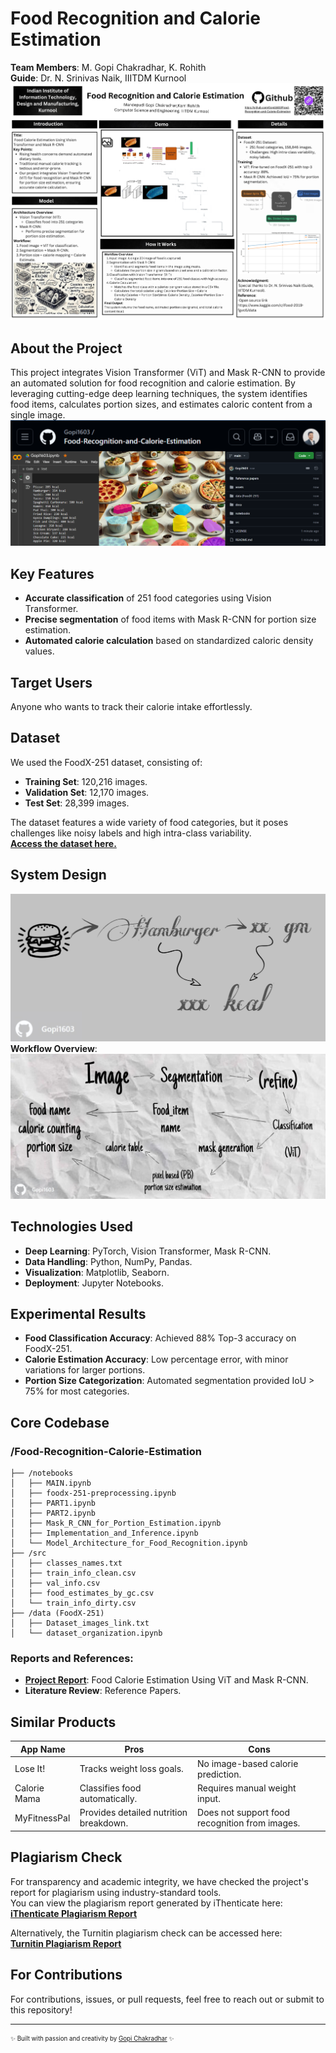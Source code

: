 # Food Recognition and Calorie Estimation

**Team Members**: M. Gopi Chakradhar, K. Rohith  
**Guide**: Dr. N. Srinivas Naik, IIITDM Kurnool  
![Project Image](assets/report_poster.png)

## About the Project
This project integrates Vision Transformer (ViT) and Mask R-CNN to provide an automated solution for food recognition and calorie estimation. By leveraging cutting-edge deep learning techniques, the system identifies food items, calculates portion sizes, and estimates caloric content from a single image.  
![Project Image](assets/about.png)

## Key Features
- **Accurate classification** of 251 food categories using Vision Transformer.
- **Precise segmentation** of food items with Mask R-CNN for portion size estimation.
- **Automated calorie calculation** based on standardized caloric density values.

## Target Users
Anyone who wants to track their calorie intake effortlessly.

## Dataset
We used the FoodX-251 dataset, consisting of:
- **Training Set**: 120,216 images.
- **Validation Set**: 12,170 images.
- **Test Set**: 28,399 images.

The dataset features a wide variety of food categories, but it poses challenges like noisy labels and high intra-class variability.  
**[Access the dataset here.](data%20(FoodX-251)/Dataset_images_link.txt)**


## System Design  
![System Design Image](assets/mission.jpg)  
**Workflow Overview**:  
![Workflow Overview](assets/model.jpg)

## Technologies Used
- **Deep Learning**: PyTorch, Vision Transformer, Mask R-CNN.
- **Data Handling**: Python, NumPy, Pandas.
- **Visualization**: Matplotlib, Seaborn.
- **Deployment**: Jupyter Notebooks.

## Experimental Results
- **Food Classification Accuracy**: Achieved 88% Top-3 accuracy on FoodX-251.
- **Calorie Estimation Accuracy**: Low percentage error, with minor variations for larger portions.
- **Portion Size Categorization**: Automated segmentation provided IoU > 75% for most categories.


## Core Codebase 
### /Food-Recognition-Calorie-Estimation
```plaintext
├── /notebooks
│   ├── MAIN.ipynb
│   ├── foodx-251-preprocessing.ipynb
│   ├── PART1.ipynb
│   ├── PART2.ipynb
│   ├── Mask_R_CNN_for_Portion_Estimation.ipynb
│   ├── Implementation_and_Inference.ipynb
│   └── Model_Architecture_for_Food_Recognition.ipynb
├── /src
│   ├── classes_names.txt
│   ├── train_info_clean.csv
│   ├── val_info.csv
│   ├── food_estimates_by_gc.csv
│   └── train_info_dirty.csv
├── /data (FoodX-251)
│   ├── Dataset_images_link.txt
│   └── dataset_organization.ipynb
```

### Reports and References:
- **[Project Report](docs/Food%20Calorie%20Estimation%20Using%20ViT%20and%20Mask%20R-CNN.pdf)**: Food Calorie Estimation Using ViT and Mask R-CNN.
- **Literature Review**: Reference Papers.

## Similar Products

| App Name        | Pros                                  | Cons                              |
|-----------------|---------------------------------------|-----------------------------------|
| Lose It!        | Tracks weight loss goals.            | No image-based calorie prediction.|
| Calorie Mama    | Classifies food automatically.       | Requires manual weight input.    |
| MyFitnessPal    | Provides detailed nutrition breakdown.| Does not support food recognition from images.|


## Plagiarism Check

For transparency and academic integrity, we have checked the project's report for plagiarism using industry-standard tools.  
You can view the plagiarism report generated by iThenticate here:  
**[iThenticate Plagiarism Report](docs/ithenticate%20(Plagiarism).pdf)**

Alternatively, the Turnitin plagiarism check can be accessed here:  
**[Turnitin Plagiarism Report](docs/Turnitin%20(Plagiarism).pdf)**


## For Contributions
For contributions, issues, or pull requests, feel free to reach out or submit to this repository!

---

<sub><sup>✨ Built with passion and creativity by [Gopi Chakradhar](https://gopi-chakradhar.vercel.app/) ✨</sup></sub>

